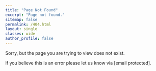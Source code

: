 ```yaml
---
title: "Page Not Found"
excerpt: "Page not found."
sitemap: false
permalink: /404.html
layout: single
classes: wide
author_profile: false
---
```


Sorry, but the page you are trying to view does not exist.

If you believe this is an error please let us know via <a class="email-link" data-user="instruct.si" data-domain="ki.si">[email protected]</a>.